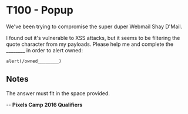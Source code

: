 T100 - Popup
===============

We've been trying to compromise the super duper Webmail Shay D'Mail.

I found out it's vulnerable to XSS attacks, but it seems to be filtering the quote character from my payloads. Please help me and complete the ________ in order to alert owned:

```alert(/owned________)```


Notes
-----

The answer must fit in the space provided.


--
**Pixels Camp 2016 Qualifiers**
